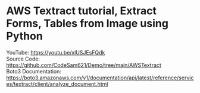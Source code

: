 # AWS Textract tutorial, Extract Forms, Tables from Image using Python
YouTube: https://youtu.be/xlUSJEsFQdk \
Source Code: https://github.com/CodeSam621/Demo/tree/main/AWSTextract \
Boto3 Documentation: https://boto3.amazonaws.com/v1/documentation/api/latest/reference/services/textract/client/analyze_document.html